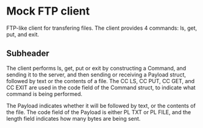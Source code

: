 # Mock FTP client

FTP-like client for transfering files. The client provides 4 commands: ls, get, put, and exit.

## Subheader

The client performs ls, get, put or exit by constructing a Command, and sending it to the server, and then
sending or receiving a Payload struct, followed by text or the contents of a file. The CC LS, CC PUT, CC GET,
and CC EXIT are used in the code field of the Command struct, to indicate what command is being performed.

The Payload indicates whether it will be followed by text, or the contents of the file. The code field of the
Payload is either PL TXT or PL FILE, and the length field indicates how many bytes are being sent.